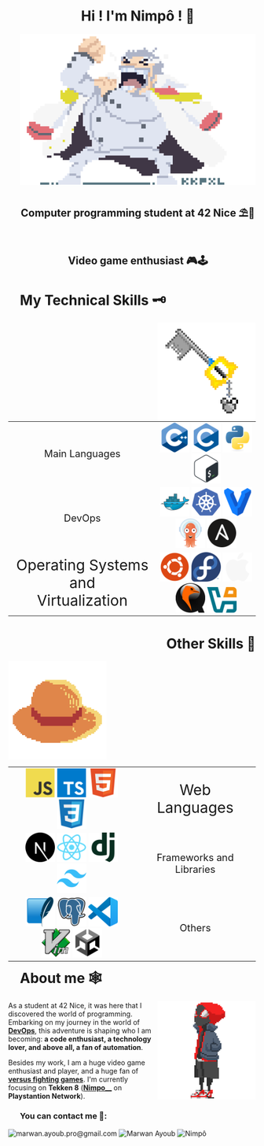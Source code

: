 <div id="user-content-toc">
  <ul align="center" style="list-style: none;">
    <summary>
      <h1>Hi ! I'm Nimpô ! 👾</h1>
    </summary>
  </ul>
</div>

<div id="user-content-toc">
	<ul align="center" style="list-style: none;">
		<img src="assets/Garp.gif" alt="Monkey D. Garp" />
		<summary>
			<h2>Computer programming student at 42 Nice ⛱👒</h2><br />
			<h2>Video game enthusiast 🎮🕹️</h2>
		</summary>
	</ul>
</div>

#

<div id="user-content-toc">
  <ul align="left">
    <summary>
      <h1>My Technical Skills 🗝️</h1>
    </summary>
  </ul>
</div>

<img align="right" src="assets/keyblade.gif" alt="Kingdom Key" width="200">

<table>
  <tr>
    <td align="center" valign="middle" style="font-size: 20px;">
      Main Languages
    </td>
    <td align="center" valign="middle">
      <img src="assets/languages/C++%20(CPlusPlus).svg" width="60" alt="C++" />
      <img src="assets/languages/C.svg" width="60" alt="C"/>
      <img src="assets/languages/Python.svg" width="60" alt="Python" />
      <img src="assets/languages/Bash.svg" width="60" alt="Bash"/>
    </td>
  </tr>

  <tr>
    <td align="center" valign="middle" style="font-size: 20px;">
      DevOps
    </td>
    <td align="center" valign="middle">
      <img src="assets/devops/Docker.svg" width="60" alt="Docker" />
      <img src="assets/devops/Kubernetes.svg" width="60" alt="Kubernetes" />
      <img src="assets/devops/HashiCorp%20Vagrant.svg" width="60" alt="Vagrant" />
      <img src="assets/devops/Argo%20CD.svg" width="60" alt="Argo CD"/>
      <img src="assets/devops/Ansible.svg" width="60" alt="Ansible"/>
    </td>
  </tr>

  <tr>
    <td align="center" valign="middle" style="font-size: 30px;">
      Operating Systems and<br />Virtualization
    </td>
    <td align="center" valign="middle">
      <img src="assets/os/Ubuntu.svg" width="60" alt="Ubuntu" />
      <img src="assets/os/Fedora.svg" width="60" alt="Fedora" />
      <img src="assets/os/Apple.svg" width="60" alt="MacOS" />
      <img src="assets/vm/qemu.svg" width="60" alt="QEMU" />
      <img src="assets/vm/virtualbox.svg" width="60" alt="Virtual Box" />
    </td>
  </tr>
</table>

<div id="user-content-toc">
  <ul align="right">
    <summary>
      <h1>Other Skills 👒</h1>
    </summary>
  </ul>
</div>

<img align="left" src="assets/strawhat.gif" alt="Straw Hat 🏴‍☠️" width="200">

<table align="right">
  <tr>
    <td align="center" valign="middle">
      <img src="assets/web/JavaScript.svg" width="60" alt="JavaScript" />
      <img src="assets/web/TypeScript.svg" width="60" alt="TypeScript" />
      <img src="assets/web/HTML5.svg" width="60" alt="HTML5" />
      <img src="assets/web/CSS3.svg" width="60" alt="CSS3" />
    </td>
    <td align="center" valign="middle" style="font-size: 30px;">
      Web Languages
    </td>
  </tr>

  <tr>
    <td align="center" valign="middle">
      <img src="assets/web/Next.js.svg" width="60" alt="Next.js" />
      <img src="assets/web/React.svg" width="60" alt="React" />
      <img src="assets/web/Django.svg" width="60" alt="Python Django" />
      <img src="assets/web/Tailwind%20CSS.svg" width="60" alt="Tailwind" />
    </td>
    <td align="center" valign="middle" style="font-size: 20px;">
      Frameworks and Libraries
    </td>
  </tr>

  <tr>
    <td align="center" valign="middle">
      <img src="assets/databases/SQLite.svg" width="60" alt="SQLite" />
      <img src="assets/databases/PostgresSQL.svg" width="60" alt="PostgresSQL" />
      <img src="assets/text-editors/Visual%20Studio%20Code%20(VS%20Code).svg" width="60" alt="Visual Studio Code" />
      <img src="assets/text-editors/Vim.svg" width="60" alt="Vim" />
      <img src="assets/game-engine/Unity.svg" width="60" alt="Unity" />
    </td>
    <td align="center" valign="middle" style="font-size: 20px;">
      Others
    </td>
  </tr>
</table>

<br />
<br />
<br />
<br />
<br />
<br />
<br />
<br />
<br />
<br />
<br />

#

<div id="user-content-toc">
  <ul align="left">
    <summary>
      <h1>About me 🕸️</h1>
    </summary>
  </ul>
</div>

<img align="right" src="assets/Miles%20Mojares.gif" alt="Miles Mojares" width="200">

As a student at 42 Nice, it was here that I discovered the world of programming. Embarking on my journey in the world of <ins>**DevOps**</ins>, this adventure is shaping who I am becoming: **a code enthusiast, a technology lover, and above all, a fan of automation**.

Besides my work, I am a huge video game enthusiast and player, and a huge fan of <ins>**versus fighting games**</ins>. I'm currently focusing on **Tekken 8** ([**Nimpo__**](https://profile.playstation.com/Nimpo__) on **Playstantion Network**).

<div id="user-content-toc">
  <ul align="left">
    <summary>
      <h3>You can contact me 🐌:</h3>
    </summary>
  </ul>
</div>

<a href="mailto:marwan.ayoub.pro@gmail.com" style="text-decoration: none">
  <img src="https://skillicons.dev/icons?i=gmail&theme=dark" alt="marwan.ayoub.pro@gmail.com" width="70" height="70" />
</a>
<a href="https://www.linkedin.com/in/mar-ayb/" style="text-decoration: none">
  <img src="https://skillicons.dev/icons?i=linkedin&theme=dark" alt="Marwan Ayoub" width="70" height="70" />
</a>
<a href="https://discordapp.com/users/410390554212564992" style="text-decoration: none">
  <img src="https://skillicons.dev/icons?i=discord&theme=dark" alt="Nimpô" width="70" height="70" />
</a>


<!-- - 🔭 I’m currently working on **Kubernetes, Argo CD, and all other DevOps's tools you can imagine** (and maining **[Azucena on Tekken 8](https://fr.bandainamcoent.eu/tekken/tekken-8/characters/azucena-milagros-ortiz-castillo)**, I am ranked `Assailant`)
- 🌱 I’m currently learning **the job of a DevOps** (and **Unity** for making video games)
- 📫 How to reach me: <marwan.ayoub.pro@gmail.com> ([Discord](https://discordapp.com/users/410390554212564992) and [PlayStation](https://profile.playstation.com/Nimpo__))

## About me
Passionate about programming and video games, and a budding professional in the world of DevOps, I spend my time exploring new interests and improving in the areas I am most passionate about. As a student at 42 Nice, it is here that I discovered the world of programming, shaping who I have become today: a code enthusiast, a technology lover, and above all, a fan of **<u>automation</u>**. -->
